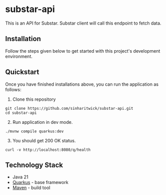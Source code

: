 # substar-api

This is an API for Substar. Substar client will call this endpoint to fetch data.

## Installation
Follow the steps given below to get started with this project's development environment.

## Quickstart
Once you have finished installations above, you can run the application as follows:
1. Clone this repository
```shell script
git clone https://github.com/sinharitwick/substar-api.git
cd substar-api
```
2. Run application in dev mode.
```shell script
./mvnw compile quarkus:dev
```
3. You should get 200 OK status.
```shell script
curl -v http://localhost:8080/q/health
```
## Technology Stack
- Java 21
- [Quarkus](https://quarkus.io/) - base framework
- [Maven](https://maven.apache.org/) - build tool
